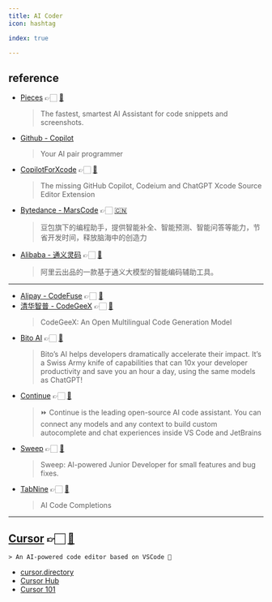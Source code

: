 ```yaml
---
title: AI Coder
icon: hashtag

index: true

--- 
```


## reference

- [Pieces](https://pieces.app/) 👉🏻 [🐙](https://github.com/pieces-app)
    > The fastest, smartest AI Assistant for code snippets and screenshots.
- [Github - Copilot](https://github.com/features/copilot)
    > Your AI pair programmer
- [CopilotForXcode](https://copilotforxcode.intii.com/) 👉🏻 [🐙](https://github.com/intitni/CopilotForXcode)
    > The missing GitHub Copilot, Codeium and ChatGPT Xcode Source Editor Extension
- [Bytedance - MarsCode](https://www.marscode.com/) 👉🏻 [🇨🇳](https://www.marscode.cn)
    > 豆包旗下的编程助手，提供智能补全、智能预测、智能问答等能力，节省开发时间，释放脑海中的创造力
- [Alibaba - 通义灵码](https://tongyi.aliyun.com/lingma) 👉🏻 [🐙](https://github.com/alibaba-cloud-toolkit/cosy) 
    > 阿里云出品的一款基于通义大模型的智能编码辅助工具。

------

- [Alipay - CodeFuse](https://codefuse.alipay.com) 👉🏻 [🐙](https://github.com/codefuse-ai)
- [清华智普 - CodeGeeX](https://codegeex.cn/) 👉🏻 [🐙](https://github.com/THUDM/CodeGeeX)
    > CodeGeeX: An Open Multilingual Code Generation Model
- [Bito AI](https://bito.ai/) 👉🏻 [🐙](https://github.com/gitbito/bitoai)
    > Bito’s AI helps developers dramatically accelerate their impact. It’s a Swiss Army knife of capabilities that can 10x your developer productivity and save you an hour a day, using the same models as ChatGPT!
- [Continue](https://www.continue.dev/) 👉🏻 [🐙](https://github.com/continuedev/continue)
    > ⏩ Continue is the leading open-source AI code assistant. You can connect any models and any context to build custom autocomplete and chat experiences inside VS Code and JetBrains
- [Sweep](https://sweep.dev/) 👉🏻 [🐙](https://github.com/sweepai/sweep)
    > Sweep: AI-powered Junior Developer for small features and bug fixes.
- [TabNine](https://www.tabnine.com/) 👉🏻 [🐙](https://github.com/codota/TabNine)
    > AI Code Completions
    
------
    
## [Cursor](https://www.cursor.com/) 👉🏻 [🐙](https://github.com/getcursor/cursor)
    > An AI-powered code editor based on VSCode 🤖
    
- [cursor.directory](https://cursor.directory)
- [Cursor Hub](https://cursorhub.co)
- [Cursor 101](https://cursor101.com)